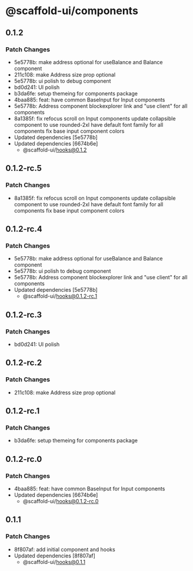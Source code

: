 # @scaffold-ui/components

## 0.1.2

### Patch Changes

- 5e5778b: make address optional for useBalance and Balance component
- 211c108: make Address size prop optional
- 5e5778b: ui polish to debug component
- bd0d241: UI polish
- b3da6fe: setup themeing for components package
- 4baa885: feat: have common BaseInput for Input components
- 5e5778b: Address component blockexplorer link and "use client" for all components
- 8a1385f: fix refocus scroll on Input components
  update collapsible component to use rounded-2xl
  have default font family for all components
  fix base input component colors
- Updated dependencies [5e5778b]
- Updated dependencies [6674b6e]
  - @scaffold-ui/hooks@0.1.2

## 0.1.2-rc.5

### Patch Changes

- 8a1385f: fix refocus scroll on Input components
  update collapsible component to use rounded-2xl
  have default font family for all components
  fix base input component colors

## 0.1.2-rc.4

### Patch Changes

- 5e5778b: make address optional for useBalance and Balance component
- 5e5778b: ui polish to debug component
- 5e5778b: Address component blockexplorer link and "use client" for all components
- Updated dependencies [5e5778b]
  - @scaffold-ui/hooks@0.1.2-rc.1

## 0.1.2-rc.3

### Patch Changes

- bd0d241: UI polish

## 0.1.2-rc.2

### Patch Changes

- 211c108: make Address size prop optional

## 0.1.2-rc.1

### Patch Changes

- b3da6fe: setup themeing for components package

## 0.1.2-rc.0

### Patch Changes

- 4baa885: feat: have common BaseInput for Input components
- Updated dependencies [6674b6e]
  - @scaffold-ui/hooks@0.1.2-rc.0

## 0.1.1

### Patch Changes

- 8f807af: add initial component and hooks
- Updated dependencies [8f807af]
  - @scaffold-ui/hooks@0.1.1
